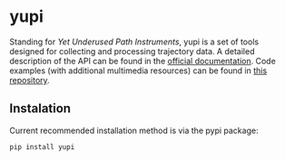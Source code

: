 # yupi

Standing for *Yet Underused Path Instruments*, yupi is a set of tools designed for collecting and processing trajectory data. A detailed description of the API can be found in the [official documentation](https://yupi.readthedocs.io/en/latest/). Code examples (with additional multimedia resources) can be found in [this repository](https://github.com/yupidevs/yupi_examples).

## Instalation

Current recommended installation method is via the pypi package:

```cmd
pip install yupi
```
